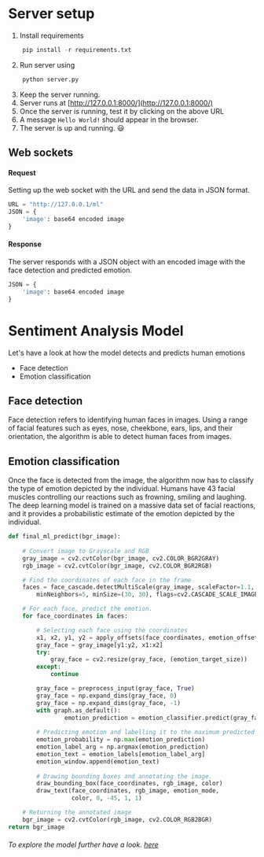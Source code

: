 # Server setup
1. Install requirements
```py
    pip install -r requirements.txt
```
2. Run server using
```py
    python server.py
```
3. Keep the server running.
4. Server runs at [http://127.0.0.1:8000/](http://127.0.0.1:8000/)
5. Once the server is running, test it by clicking on the above URL
6. A message `Hello World!` should appear in the browser.
7. The server is up and running. :smiley:


## Web sockets

#### Request

Setting up the web socket with the URL and send the data in JSON format.

```py
URL = "http://127.0.0.1/ml"
JSON = {
    'image': base64 encoded image
}
```

#### Response

The server responds with a JSON object with an encoded image with the face detection and predicted emotion.

```py
JSON = {
    'image': base64 encoded image
}
```

# Sentiment Analysis Model
Let's have a look at how the model detects and predicts human emotions
 - Face detection
 - Emotion classification

## Face detection
Face detection refers to identifying human faces in images. Using a range of facial features such as eyes, nose, cheekbone, ears, lips, and their orientation, the algorithm is able to detect human faces from images.

## Emotion classification
Once the face is detected from the image, the algorithm now has to classify the type of emotion depicted by the individual. Humans have 43 facial muscles controlling our reactions such as frowning, smiling and laughing. The deep learning model is trained on a massive data set of facial reactions, and it provides a probabilistic estimate of the emotion depicted by the individual.

```py
def final_ml_predict(bgr_image):
  
    # Convert image to Grayscale and RGB
    gray_image = cv2.cvtColor(bgr_image, cv2.COLOR_BGR2GRAY)
    rgb_image = cv2.cvtColor(bgr_image, cv2.COLOR_BGR2RGB)

    # Find the coordinates of each face in the frame
    faces = face_cascade.detectMultiScale(gray_image, scaleFactor=1.1,
        minNeighbors=5, minSize=(30, 30), flags=cv2.CASCADE_SCALE_IMAGE)

    # For each face, predict the emotion.
    for face_coordinates in faces:

        # Selecting each face using the coordinates
        x1, x2, y1, y2 = apply_offsets(face_coordinates, emotion_offsets)
        gray_face = gray_image[y1:y2, x1:x2]
        try:
            gray_face = cv2.resize(gray_face, (emotion_target_size))
        except:
            continue

        gray_face = preprocess_input(gray_face, True)
        gray_face = np.expand_dims(gray_face, 0)
        gray_face = np.expand_dims(gray_face, -1)
        with graph.as_default():
                emotion_prediction = emotion_classifier.predict(gray_face)
        
        # Predicting emotion and labelling it to the maximum predicted value
        emotion_probability = np.max(emotion_prediction)
        emotion_label_arg = np.argmax(emotion_prediction)
        emotion_text = emotion_labels[emotion_label_arg]
        emotion_window.append(emotion_text)
        
        # Drawing bounding boxes and annotating the image.
        draw_bounding_box(face_coordinates, rgb_image, color)
        draw_text(face_coordinates, rgb_image, emotion_mode,
                  color, 0, -45, 1, 1)

    # Returning the annotated image
    bgr_image = cv2.cvtColor(rgb_image, cv2.COLOR_RGB2BGR)
return bgr_image
```

###### To explore the model further have a look. [here](./emotions.py)